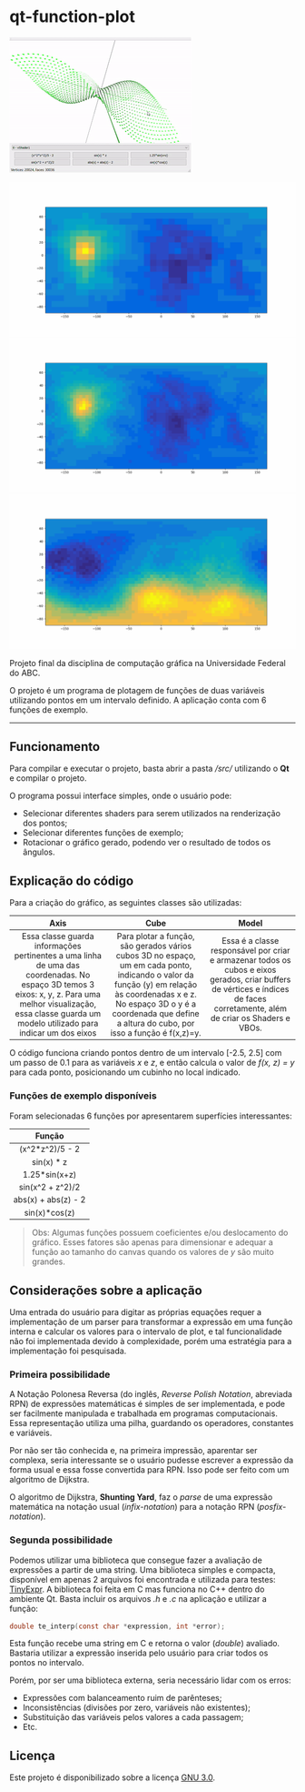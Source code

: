 # qt-function-plot

![](example.gif)

![](flight-10.gif)
![](flight-5.gif)
![](flight-task-5-27.gif)

Projeto final da disciplina de computação gráfica na Universidade Federal do ABC.

O projeto é um programa de plotagem de funções de duas variáveis utilizando pontos em um intervalo definido. A aplicação conta com 6 funções de exemplo.

-----



## Funcionamento

Para compilar e executar o projeto, basta abrir a pasta */src/* utilizando o **Qt** e compilar o projeto.

O programa possui interface simples, onde o usuário pode:
- Selecionar diferentes shaders para serem utilizados na renderização dos pontos;
- Selecionar diferentes funções de exemplo;
- Rotacionar o gráfico gerado, podendo ver o resultado de todos os ângulos.



## Explicação do código

Para a criação do gráfico, as seguintes classes são utilizadas:

| Axis | Cube | Model |
|:----:|:----:|:-----:|
|Essa classe guarda informações pertinentes a uma linha de uma das coordenadas. No espaço 3D temos 3 eixos: x, y, z. Para uma melhor visualização, essa classe guarda um modelo utilizado para indicar um dos eixos | Para plotar a função, são gerados vários cubos 3D no espaço, um em cada ponto, indicando o valor da função (y) em relação às coordenadas x e z. No espaço 3D o y é a coordenada que define a altura do cubo, por isso a função é f(x,z)=y. | Essa é a classe responsável por criar e armazenar todos os cubos e eixos gerados, criar buffers de vértices e índices de faces corretamente, além de criar os Shaders e VBOs. |

O código funciona criando pontos dentro de um intervalo [-2.5, 2.5] com um passo de 0.1 para as variáveis *x* e *z*, e então calcula o valor de *f(x, z) = y* para cada ponto, posicionando um cubinho no local indicado.



### Funções de exemplo disponíveis

Foram selecionadas 6 funções por apresentarem superfícies interessantes:

| Função |
|:------:|
| (x^2*z^2)/5 - 2 |
| sin(x) * z |
| 1.25*sin(x+z) |
| sin(x^2 + z^2)/2 |
| abs(x) + abs(z) - 2 |
| sin(x)*cos(z) |

> Obs: Algumas funções possuem coeficientes e/ou deslocamento do gráfico. Esses fatores são apenas para dimensionar e adequar a função ao tamanho do canvas quando os valores de *y* são muito grandes.

## Considerações sobre a aplicação

Uma entrada do usuário para digitar as próprias equações requer a implementação de um parser para transformar a expressão em uma função interna e calcular os valores para o intervalo de plot, e tal funcionalidade não foi implementada devido à complexidade, porém uma estratégia para a implementação foi pesquisada.



### Primeira possibilidade

A Notação Polonesa Reversa (do inglês, *Reverse Polish Notation*, abreviada RPN) de expressões matemáticas é simples de ser implementada, e pode ser facilmente manipulada e trabalhada em programas computacionais. Essa representação utiliza uma pilha, guardando os operadores, constantes e variáveis.

Por não ser tão conhecida e, na primeira impressão, aparentar ser complexa, seria interessante se o usuário pudesse escrever a expressão da forma usual e essa fosse convertida para RPN. Isso pode ser feito com um algoritmo de Dijkstra.

O algoritmo de Dijkstra, **Shunting Yard**, faz o *parse* de uma expressão matemática na notação usual (*infix-notation*) para a notação RPN (*posfix-notation*).



### Segunda possibilidade

Podemos utilizar uma biblioteca que consegue fazer a avaliação de expressões a partir de uma string. Uma biblioteca simples e compacta, disponível em apenas 2 arquivos foi encontrada e utilizada para testes: [TinyExpr](https://github.com/codeplea/tinyexpr). A biblioteca foi feita em C mas funciona no C++ dentro do ambiente Qt. Basta incluir os arquivos *.h* e *.c* na aplicação e utilizar a função:

```C
double te_interp(const char *expression, int *error);
```

Esta função recebe uma string em C e retorna o valor (*double*) avaliado. Bastaria utilizar a expressão inserida pelo usuário para criar todos os pontos no intervalo.

Porém, por ser uma biblioteca externa, seria necessário lidar com os erros:
- Expressões com balanceamento ruim de parênteses;
- Inconsistências (divisões por zero, variáveis não existentes);
- Substituição das variáveis pelos valores a cada passagem;
- Etc.



## Licença

Este projeto é disponibilizado sobre a licença [GNU 3.0](https://github.com/gAldeia/qt-function-plot/blob/master/LICENSE).
